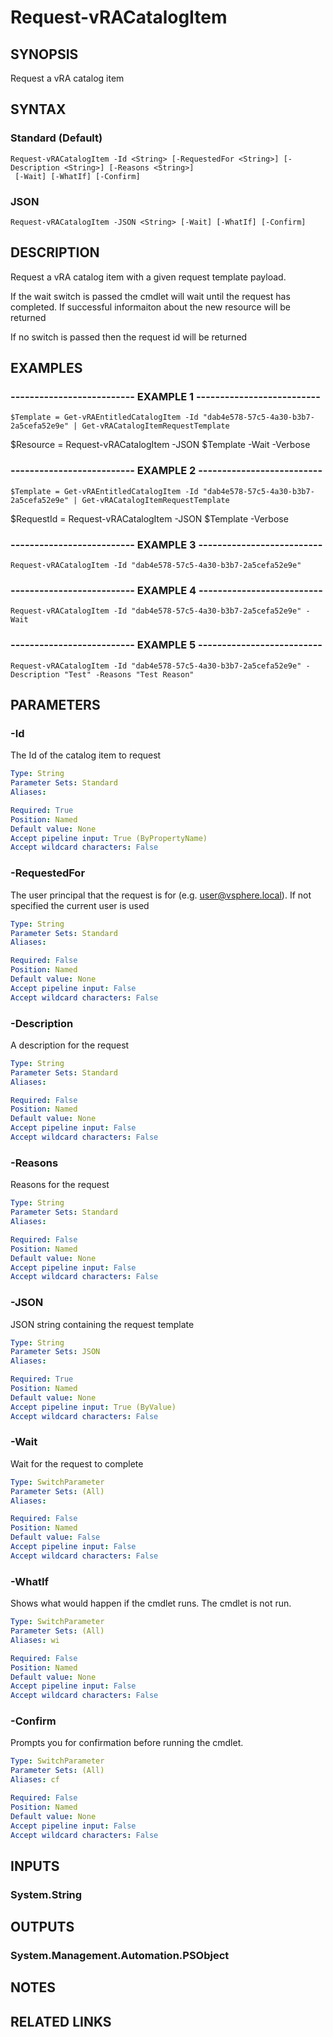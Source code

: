 # Request-vRACatalogItem

## SYNOPSIS
Request a vRA catalog item

## SYNTAX

### Standard (Default)
```
Request-vRACatalogItem -Id <String> [-RequestedFor <String>] [-Description <String>] [-Reasons <String>]
 [-Wait] [-WhatIf] [-Confirm]
```

### JSON
```
Request-vRACatalogItem -JSON <String> [-Wait] [-WhatIf] [-Confirm]
```

## DESCRIPTION
Request a vRA catalog item with a given request template payload. 

If the wait switch is passed the cmdlet will wait until the request has completed.
If successful informaiton
about the new resource will be returned

If no switch is passed then the request id will be returned

## EXAMPLES

### -------------------------- EXAMPLE 1 --------------------------
```
$Template = Get-vRAEntitledCatalogItem -Id "dab4e578-57c5-4a30-b3b7-2a5cefa52e9e" | Get-vRACatalogItemRequestTemplate
```

$Resource = Request-vRACatalogItem -JSON $Template -Wait -Verbose

### -------------------------- EXAMPLE 2 --------------------------
```
$Template = Get-vRAEntitledCatalogItem -Id "dab4e578-57c5-4a30-b3b7-2a5cefa52e9e" | Get-vRACatalogItemRequestTemplate
```

$RequestId = Request-vRACatalogItem -JSON $Template -Verbose

### -------------------------- EXAMPLE 3 --------------------------
```
Request-vRACatalogItem -Id "dab4e578-57c5-4a30-b3b7-2a5cefa52e9e"
```

### -------------------------- EXAMPLE 4 --------------------------
```
Request-vRACatalogItem -Id "dab4e578-57c5-4a30-b3b7-2a5cefa52e9e" -Wait
```

### -------------------------- EXAMPLE 5 --------------------------
```
Request-vRACatalogItem -Id "dab4e578-57c5-4a30-b3b7-2a5cefa52e9e" -Description "Test" -Reasons "Test Reason"
```

## PARAMETERS

### -Id
The Id of the catalog item to request

```yaml
Type: String
Parameter Sets: Standard
Aliases: 

Required: True
Position: Named
Default value: None
Accept pipeline input: True (ByPropertyName)
Accept wildcard characters: False
```

### -RequestedFor
The user principal that the request is for (e.g.
user@vsphere.local).
If not specified the current user is used

```yaml
Type: String
Parameter Sets: Standard
Aliases: 

Required: False
Position: Named
Default value: None
Accept pipeline input: False
Accept wildcard characters: False
```

### -Description
A description for the request

```yaml
Type: String
Parameter Sets: Standard
Aliases: 

Required: False
Position: Named
Default value: None
Accept pipeline input: False
Accept wildcard characters: False
```

### -Reasons
Reasons for the request

```yaml
Type: String
Parameter Sets: Standard
Aliases: 

Required: False
Position: Named
Default value: None
Accept pipeline input: False
Accept wildcard characters: False
```

### -JSON
JSON string containing the request template

```yaml
Type: String
Parameter Sets: JSON
Aliases: 

Required: True
Position: Named
Default value: None
Accept pipeline input: True (ByValue)
Accept wildcard characters: False
```

### -Wait
Wait for the request to complete

```yaml
Type: SwitchParameter
Parameter Sets: (All)
Aliases: 

Required: False
Position: Named
Default value: False
Accept pipeline input: False
Accept wildcard characters: False
```

### -WhatIf
Shows what would happen if the cmdlet runs.
The cmdlet is not run.

```yaml
Type: SwitchParameter
Parameter Sets: (All)
Aliases: wi

Required: False
Position: Named
Default value: None
Accept pipeline input: False
Accept wildcard characters: False
```

### -Confirm
Prompts you for confirmation before running the cmdlet.

```yaml
Type: SwitchParameter
Parameter Sets: (All)
Aliases: cf

Required: False
Position: Named
Default value: None
Accept pipeline input: False
Accept wildcard characters: False
```

## INPUTS

### System.String

## OUTPUTS

### System.Management.Automation.PSObject

## NOTES

## RELATED LINKS

